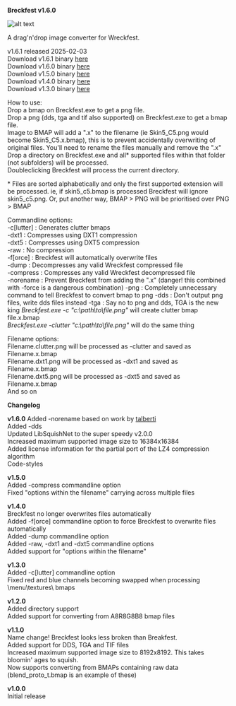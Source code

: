 **Breckfest v1.6.0**

![alt text](http://www.toxic-ragers.co.uk/images/misc/breckfest.png "Breckfest")

A drag'n'drop image converter for Wreckfest.

v1.6.1 released 2025-02-03  
Download v1.6.1 binary [here](https://github.com/RavenStryker/Breckfest/releases/tag/Release)  
Download v1.6.0 binary [here](https://www.toxic-ragers.co.uk/files/tools/breckfest/Breckfest.v1.6.0.zip)  
Download v1.5.0 binary [here](https://www.toxic-ragers.co.uk/files/tools/breckfest/Breckfest.v1.5.0.zip)  
Download v1.4.0 binary [here](https://www.toxic-ragers.co.uk/files/tools/breckfest/Breckfest.v1.4.0.zip)  
Download v1.3.0 binary [here](https://www.toxic-ragers.co.uk/files/tools/breckfest/Breckfest.v1.3.0.zip)  

How to use:  
Drop a bmap on Breckfest.exe to get a png file.  
Drop a png (dds, tga and tif also supported) on Breckfest.exe to get a bmap file.  
Image to BMAP will add a ".x" to the filename (ie Skin5_C5.png would become Skin5_C5.x.bmap), this is to prevent accidentally overwriting of original files. You'll need to rename the files manually and remove the ".x"  
Drop a directory on Breckfest.exe and all* supported files within that folder (not subfolders) will be processed.  
Doubleclicking Breckfest will process the current directory.

\* Files are sorted alphabetically and only the first supported extension will be processed.  ie, if skin5_c5.bmap is processed Breckfest will ignore skin5_c5.png.  Or, put another way, BMAP > PNG will be prioritised over PNG > BMAP

Commandline options:  
-c[lutter] : Generates clutter bmaps  
-dxt1 : Compresses using DXT1 compression  
-dxt5 : Compresses using DXT5 compression  
-raw : No compression  
-f[orce] : Breckfest will automatically overwrite files  
-dump : Decompresses any valid Wreckfest compressed file  
-compress : Compresses any valid Wreckfest decompressed file  
-norename : Prevent Breckfest from adding the ".x" (danger!  this combined with -force is a dangerous combination)
-png : Completely unnecessary command to tell Breckfest to convert bmap to png
-dds : Don't output png files, write dds files instead
-tga : Say no to png and dds, TGA is the new king
_Breckfest.exe -c "c:\path\to\file.png"_ will create clutter bmap file.x.bmap  
_Breckfest.exe -clutter "c:\path\to\file.png"_ will do the same thing

Filename options:  
Filename.clutter.png will be processed as -clutter and saved as Filename.x.bmap  
Filename.dxt1.png will be processed as -dxt1 and saved as Filename.x.bmap  
Filename.dxt5.png will be processed as -dxt5 and saved as Filename.x.bmap  
And so on

**Changelog**

**v1.6.0**
Added -norename based on work by [talberti](https://github.com/talberti)  
Added -dds  
Updated LibSquishNet to the super speedy v2.0.0  
Increased maximum supported image size to 16384x16384  
Added license information for the partial port of the LZ4 compression algorithm  
Code-styles

**v1.5.0**  
Added -compress commandline option  
Fixed "options within the filename" carrying across multiple files

**v1.4.0**  
Breckfest no longer overwrites files automatically  
Added -f[orce] commandline option to force Breckfest to overwrite files automatically  
Added -dump commandline option  
Added -raw, -dxt1 and -dxt5 commandline options  
Added support for "options within the filename"

**v1.3.0**  
Added -c[lutter] commandline option  
Fixed red and blue channels becoming swapped when processing \menu\textures\ bmaps

**v1.2.0**  
Added directory support  
Added support for converting from A8R8G8B8 bmap files

**v1.1.0**  
Name change!  Breckfest looks less broken than Breakfest.  
Added support for DDS, TGA and TIF files  
Increased maximum supported image size to 8192x8192.  This takes bloomin' ages to squish.  
Now supports converting from BMAPs containing raw data (blend_proto_t.bmap is an example of these)

**v1.0.0**  
Initial release
